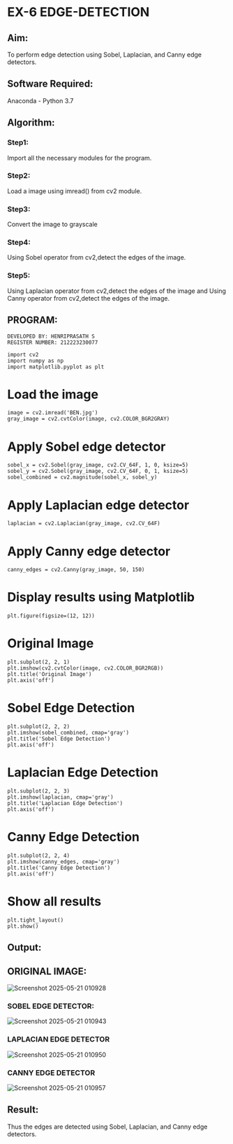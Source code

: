 # EX-6 EDGE-DETECTION
## Aim:
To perform edge detection using Sobel, Laplacian, and Canny edge detectors.

## Software Required:
Anaconda - Python 3.7

## Algorithm:
### Step1:
Import all the necessary modules for the program.
### Step2:
Load a image using imread() from cv2 module.
### Step3:
Convert the image to grayscale
### Step4:
Using Sobel operator from cv2,detect the edges of the image.
### Step5:
Using Laplacian operator from cv2,detect the edges of the image and Using Canny operator from cv2,detect the edges of the image.
## PROGRAM:
```
DEVELOPED BY: HENRIPRASATH S 
REGISTER NUMBER: 212223230077
```
```
import cv2
import numpy as np
import matplotlib.pyplot as plt
```

# Load the image
```
image = cv2.imread('BEN.jpg')  
gray_image = cv2.cvtColor(image, cv2.COLOR_BGR2GRAY)
```
# Apply Sobel edge detector
```
sobel_x = cv2.Sobel(gray_image, cv2.CV_64F, 1, 0, ksize=5)  
sobel_y = cv2.Sobel(gray_image, cv2.CV_64F, 0, 1, ksize=5)  
sobel_combined = cv2.magnitude(sobel_x, sobel_y)  
```
# Apply Laplacian edge detector
```
laplacian = cv2.Laplacian(gray_image, cv2.CV_64F)
```
# Apply Canny edge detector
```
canny_edges = cv2.Canny(gray_image, 50, 150)
```

# Display results using Matplotlib
```
plt.figure(figsize=(12, 12))
```

# Original Image
```
plt.subplot(2, 2, 1)
plt.imshow(cv2.cvtColor(image, cv2.COLOR_BGR2RGB))
plt.title('Original Image')
plt.axis('off')
```
# Sobel Edge Detection
```
plt.subplot(2, 2, 2)
plt.imshow(sobel_combined, cmap='gray')
plt.title('Sobel Edge Detection')
plt.axis('off')
```
# Laplacian Edge Detection
```
plt.subplot(2, 2, 3)
plt.imshow(laplacian, cmap='gray')
plt.title('Laplacian Edge Detection')
plt.axis('off')
```
# Canny Edge Detection
```
plt.subplot(2, 2, 4)
plt.imshow(canny_edges, cmap='gray')
plt.title('Canny Edge Detection')
plt.axis('off')
```
# Show all results
```
plt.tight_layout()
plt.show()

```
## Output:
## ORIGINAL IMAGE:

![Screenshot 2025-05-21 010928](https://github.com/user-attachments/assets/5b842eb3-248f-42a0-adae-6c0f8fd34c71)


### SOBEL EDGE DETECTOR:

![Screenshot 2025-05-21 010943](https://github.com/user-attachments/assets/d271dc25-4e96-46f5-b559-879a37611d48)


### LAPLACIAN EDGE DETECTOR

![Screenshot 2025-05-21 010950](https://github.com/user-attachments/assets/2df989f8-de6f-41df-8ae3-e424a3d6253c)



### CANNY EDGE DETECTOR

![Screenshot 2025-05-21 010957](https://github.com/user-attachments/assets/3647e4ed-20c9-45ef-a7d6-9fd2fa88dc31)



## Result:
Thus the edges are detected using Sobel, Laplacian, and Canny edge detectors.
